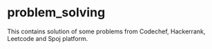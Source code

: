 # problem_solving

This contains solution of some problems from  Codechef, Hackerrank, Leetcode and Spoj platform.
